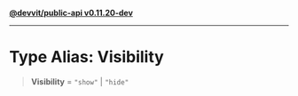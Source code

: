 [**@devvit/public-api v0.11.20-dev**](../../README.md)

---

# Type Alias: Visibility

> **Visibility** = `"show"` \| `"hide"`
